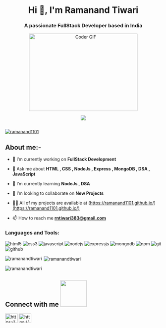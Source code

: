 <h1 align="center">Hi 👋, I'm Ramanand Tiwari</h1>
<h3 align="center">A passionate FullStack Developer based in India</h3>
<p align="center">
<img alt="Coder GIF" height=250 width=350 src="https://images.squarespace-cdn.com/content/v1/5769fc401b631bab1addb2ab/1541580611624-TE64QGKRJG8SWAIUS7NS/ke17ZwdGBToddI8pDm48kPoswlzjSVMM-SxOp7CV59BZw-zPPgdn4jUwVcJE1ZvWQUxwkmyExglNqGp0IvTJZamWLI2zvYWH8K3-s_4yszcp2ryTI0HqTOaaUohrI8PI6FXy8c9PWtBlqAVlUS5izpdcIXDZqDYvprRqZ29Pw0o/coding-freak.gif" />
</p>
 <p align="center" color:"red">
          <img src="https://readme-typing-svg.demolab.com/?lines=hi! My self Ramanand Tiwari 🏽; I am a Full-stack%20Node%20developer 🏻‍💻; interested in Coding 🏃‍♂️♂️;Curious%20to%20learn%20new%20things !&font=Fira%20Code&center=true&width=440&height=45&color=#37bcf7&vCenter=true&size=22&pause=1000"></a>
      </p>

 <p align="left"> <img src="https://komarev.com/ghpvc/?username=Ramanand1101&label=Profile%20views&color=0e75b6&style=flat" alt="" /> </p>



<p align="left"> <a href="https://github.com/ryo-ma/github-profile-trophy"><img src="https://github-profile-trophy.vercel.app/?username=ramanand1101" alt="ramanand1101" /></a> </p>

## About me:-
 

- 🔭 I’m currently working on **FullStack Development**

- 💬 Ask me about **HTML , CSS , NodeJs , Express , MongoDB , DSA , JavaScript**

- 🌱 I’m currently learning **NodeJs , DSA**

- 👯 I’m looking to collaborate on **New Projects**

- 👨‍💻 All of my projects are available at (https://ramanand1101.github.io/](https://ramanand1101.github.io/)

- 📫 How to reach me **rntiwari383@gmail.com**



<p align="left">
</p>

<h3 align="left">Languages and Tools:</h3>
<p >
    <img src="https://img.shields.io/badge/HTML5-E34F26?style=for-the-badge&logo=html5&logoColor=white" alt="html5" />
    <img src="https://img.shields.io/badge/CSS3-1572B6?style=for-the-badge&logo=css3&logoColor=white" alt="css3" /> 
    <img src="https://img.shields.io/badge/JavaScript-323330?style=for-the-badge&logo=javascript&logoColor=F7DF1E" alt="javascript" />
    <img src="https://img.shields.io/badge/Node.js-339933?style=for-the-badge&logo=nodedotjs&logoColor=white" alt="nodejs" />
    <img src="https://img.shields.io/badge/Express.js-000000?style=for-the-badge&logo=express&logoColor=white" alt="expressjs" />
    <img src="https://img.shields.io/badge/MongoDB-4EA94B?style=for-the-badge&logo=mongodb&logoColor=white" alt="mongodb" />
    <img src="https://img.shields.io/badge/npm-CB3837?style=for-the-badge&logo=npm&logoColor=white" alt="npm" />
    <img src="https://img.shields.io/badge/Git-f44d27?style=for-the-badge&logo=git&logoColor=white" alt="git" />
    <img src="https://img.shields.io/badge/GitHub-100000?style=for-the-badge&logo=github&logoColor=white" alt="github" />
  
</p>
<p><img align="left" src="https://github-readme-stats.vercel.app/api/top-langs?username=ramanand1101&show_icons=true&locale=en&layout=compact" alt="ramanandtiwari" /></p>

<p>&nbsp;<img align="center" src="https://github-readme-stats.vercel.app/api?username=ramanand1101&show_icons=true&locale=en" alt="ramanandtiwari" /></p>

<p><img align="center" src="https://github-readme-streak-stats.herokuapp.com/?user=ramanand1101&" alt="ramanandtiwari" /></p>

<h2> Connect with me <img src='https://raw.githubusercontent.com/ShahriarShafin/ShahriarShafin/main/Assets/handshake.gif' width="85px" marginBottom="4px"> </h2>
<p align="left">
<a href="https://www.linkedin.com/in/ramanand-tiwari/" target="blank"><img align="center" src="https://raw.githubusercontent.com/rahuldkjain/github-profile-readme-generator/master/src/images/icons/Social/linked-in-alt.svg" alt="https://www.linkedin.com/in/ramanand-tiwari-926557198/" height="30" width="40" /></a>
<a href="https://stackoverflow.com/users/21191391/ramanand-tiwari"><img align="center" src="https://raw.githubusercontent.com/rahuldkjain/github-profile-readme-generator/master/src/images/icons/Social/stack-overflow.svg" alt="https://stackoverflow.com/users/21191391/ramanand-tiwari" height="30" width="40" /></a>
</p>


